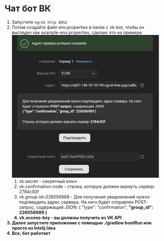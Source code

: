 # Чат бот ВК

1. Запустите `ngrok http 8052`
2. Потом создайте файл env.properties в папке с vk-bot, чтобы он выглядел как example-env.properties, сделаю это на примере ![alt text](img/server.png)
    1. vk.secret - секретный ключ
    2. vk.confirmation-code - cтрока, которую должен вернуть сервер: 2784c92f
    3. vk.group-id=226056989 - Для получения уведомлений нужно подтвердить адрес сервера. На него будет отправлен POST-запрос, содержащий JSON: { "type": "confirmation", <b> "group_id": 226056989 <b/>}
    4. vk.access-key - вы должны получить из VK API
3. Далее запустите приложение с помощью ./gradlew bootRun или просто из Intelij Idea
4. Все, бот работает